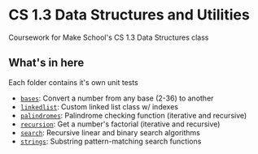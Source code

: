 # CS 1.3 Data Structures and Utilities
Coursework for Make School's CS 1.3 Data Structures class

## What's in here
Each folder contains it's own unit tests
- [`bases`](/tree/master/bases): Convert a number from any base (2-36) to another
- [`linkedlist`](/tree/master/linkedlist): Custom linked list class w/ indexes
- [`palindromes`](/tree/master/palindromes): Palindrome checking function (iterative and recursive)
- [`recursion`](/tree/master/recursion): Get a number's factorial (iterative and recursive)
- [`search`](/tree/master/search): Recursive linear and binary search algorithms
- [`strings`](/tree/master/strings): Substring pattern-matching search functions

